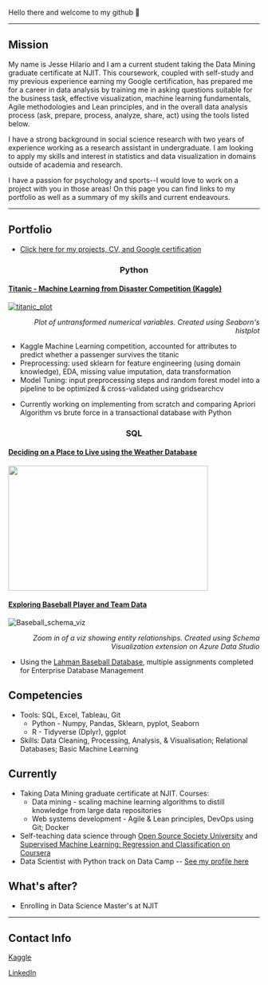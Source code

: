 
Hello there and welcome to my github 👋 

***
## Mission
My name is Jesse Hilario and I am a current student taking the Data Mining graduate certificate at NJIT. This coursework, coupled with self-study and my previous experience earning my Google certification, has prepared me for a career in data analysis by training me in asking questions suitable for the business task, effective visualization, machine learning fundamentals, Agile methodologies and Lean principles, and in the overall data analysis process (ask, prepare, process, analyze, share, act) using the tools listed below.

I have a strong background in social science research with two years of experience working as a research assistant in undergraduate. I am looking to apply my skills and interest in statistics and data visualization in domains outside of academia and research.

I have a passion for psychology and sports--I would love to work on a project with you in those areas! On this page you can find links to my portfolio as well as a summary of my skills and current endeavours.


***
## Portfolio
* [Click here for my projects, CV, and Google certification](https://github.com/JesseHilario/JesseHilario.github.io)

### <p align="center"> Python </p>

#### [Titanic - Machine Learning from Disaster Competition (Kaggle)](https://www.kaggle.com/code/jessehilario/titanic-dataset-w-random-forest)

[![titanic_plot](https://github.com/JesseHilario/JesseHilario/assets/106210905/b0800ba2-d790-4a36-899f-6c04315b2f52)](https://www.kaggle.com/code/jessehilario/titanic-dataset-w-random-forest)
*<p align="right">Plot of untransformed numerical variables. Created using Seaborn's histplot</p>*
- Kaggle Machine Learning competition, accounted for attributes to predict whether a passenger survives the titanic
- Preprocessing: used sklearn for feature engineering (using domain knowledge), EDA, missing value imputation, data transformation
- Model Tuning: input preprocessing steps and random forest model into a pipeline to be optimized & cross-validated using gridsearchcv


* Currently working on implementing from scratch and comparing Apriori Algorithm vs brute force in a transactional database with Python


### <p align="center"> SQL </p>

#### [Deciding on a Place to Live using the Weather Database](https://github.com/JesseHilario/JesseHilario.github.io/tree/main/SQL/2023_finding_a_home_project)
<img align="center" src="https://github.com/JesseHilario/JesseHilario/assets/106210905/f7c798a3-5d8c-403c-827d-d78f4289e8e9" width="400" height="250"/>



#### [Exploring Baseball Player and Team Data](https://github.com/JesseHilario/JesseHilario.github.io/tree/main/SQL/2023_Baseball_database_SQL)
![Baseball_schema_viz](https://github.com/JesseHilario/JesseHilario/assets/106210905/b27f09ad-6010-4a0a-b90e-4bc7bcea0247)
*<p align="right">Zoom in of a viz showing entity relationships. Created using Schema Visualization extension on Azure Data Studio</p>*
- Using the [Lahman Baseball Database](http://seanlahman.com/download-baseball-database/), multiple assignments completed for Enterprise Database Management

## Competencies

* Tools: SQL, Excel, Tableau, Git
  * Python - Numpy, Pandas, Sklearn, pyplot, Seaborn
  * R - Tidyverse (Dplyr), ggplot
* Skills: Data Cleaning, Processing, Analysis, & Visualisation; Relational Databases; Basic Machine Learning


## Currently

* Taking Data Mining graduate certificate at NJIT. Courses:
  * Data mining - scaling machine learning algorithms to distill knowledge from large data repositories
  * Web systems development - Agile & Lean principles, DevOps using Git; Docker
* Self-teaching data science through [Open Source Society University](https://github.com/ossu/data-science) and [Supervised Machine Learning: Regression and Classification on Coursera](https://www.coursera.org/specializations/machine-learning-introduction?)
* Data Scientist with Python track on Data Camp -- [See my profile here](https://www.datacamp.com/profile/jih32)


## What's after?

* Enrolling in Data Science Master's at NJIT



***
## Contact Info

[Kaggle](https://www.kaggle.com/jessehilario)

[LinkedIn](https://www.linkedin.com/in/jesse-hilario-5b8391178/)
